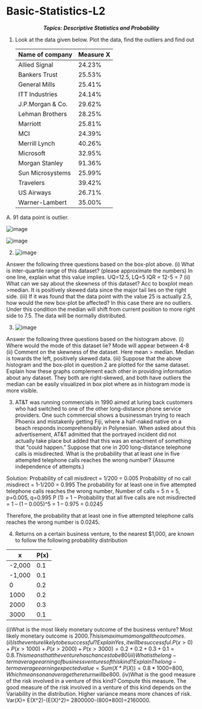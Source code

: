 # Basic-Statistics-L2
_**<p align = "center">Topics: Descriptive Statistics and Probability</p>**_

1. Look at the data given below. Plot the data, find the outliers and find out

   | Name of company | Measure X |
   | --------------- | --------- |
   | Allied Signal | 24.23% |
   | Bankers Trust | 25.53% |
   | General Mills | 25.41% |
   | ITT Industries | 24.14% |
   | J.P.Morgan &amp; Co. | 29.62% |
   | Lehman Brothers | 28.25% |
   | Marriott | 25.81% |
   | MCI | 24.39% |
   | Merrill Lynch | 40.26% |
   | Microsoft | 32.95% |
   | Morgan Stanley | 91.36% |
   | Sun Microsystems | 25.99% |
   | Travelers | 39.42% |
   | US Airways | 26.71% |
   | Warner-Lambert | 35.00% |

A. 91 data point is outlier.

![image](https://github.com/user-attachments/assets/ee20f111-9246-414d-be7f-467181bf7de8)

![image](https://github.com/user-attachments/assets/84890a58-98c6-4ecb-8d42-32a6a2a02acc)

2. ![image](https://github.com/user-attachments/assets/21044d4f-058e-45e2-a493-44eb88278a49)

Answer the following three questions based on the box-plot above.
(i)	What is inter-quartile range of this dataset? (please approximate the numbers) In one line, explain what this value implies.
UQ=12.5, LQ=5
IQR = 12-5 = 7
(ii)	What can we say about the skewness of this dataset?
Acc to boxplot mean >median. It is positively skewed data since the major tail lies on the right side.
(iii)	If it was found that the data point with the value 25 is actually 2.5, how would the new box-plot be affected?
In this case there are no outliers. Under this condition the median will shift from current position to more right side to 7.5. The data will be normally distributed.

3. ![image](https://github.com/user-attachments/assets/6e05196d-7a11-4921-80da-074e4a6d5da0)

Answer the following three questions based on the histogram above.
(i)	Where would the mode of this dataset lie?
Mode will appear between 4-8
(ii)	Comment on the skewness of the dataset.
Here mean > median. Median is towards the left, positively skewed data.
(iii)	Suppose that the above histogram and the box-plot in question 2 are plotted for the same dataset. Explain how these graphs complement each other in providing information about any dataset. 
They both are right-skewed, and both have outliers the median can be easily visualized in box plot where as in histogram mode is more visible.

3.	AT&T was running commercials in 1990 aimed at luring back customers who had switched to one of the other long-distance phone service providers. One such commercial shows a businessman trying to reach Phoenix and mistakenly getting Fiji, where a half-naked native on a beach responds incomprehensibly in Polynesian. When asked about this advertisement, AT&T admitted that the portrayed incident did not actually take place but added that this was an enactment of something that “could happen.” Suppose that one in 200 long-distance telephone calls is misdirected. What is the probability that at least one in five attempted telephone calls reaches the wrong number? (Assume independence of attempts.)

Solution:
Probability of call misdirect = 1/200 = 0.005
Probability of no call misdirect = 1-1/200 = 0.995
The probability for at least one in five attempted telephone calls reaches the wrong number, Number of calls = 5
n = 5, p=0.005, q=0.995
P (1) = 1 – Probability that all five calls are not misdirected
         = 1 – (1 – 0.005)^5
         = 1 – 0.975
         = 0.0245

Therefore, the probability that at least one in five attempted telephone calls reaches the wrong number is 0.0245.

4.	Returns on a certain business venture, to the nearest $1,000, are known to follow the following probability distribution
   
| x |	P(x) |
| ----- | ----- |
| -2,000 | 0.1 |
| -1,000 | 0.1 |
| 0 | 0.2 |
| 1000 |	0.2 |
| 2000 |	0.3 |
| 3000 |	0.1 |

(i)What is the most likely monetary outcome of the business venture?
Most likely monetary outcome is 2000$. This is maximum among all the outcomes.
(ii)Is the venture likely to be successful? Explain
Yes, it will be successful.
P(x>0)+ P(x>1000)+ P(x>2000)+ P(x>3000) = 0.2+0.2+0.3+0.1= 0.8.
This means that the venture has chances to be 80% successful.
(iii)What is the long-term average earning of business ventures of this kind? Explain
The long-term average earning expected value= Sum(X*P(X))= 0.8*1000$=800$,
Which means on an average the return will be 800$.
(iv)What is the good measure of the risk involved in a venture of this kind? Compute this measure.
The good measure of the risk involved in a venture of this kind depends on the Variability in the distribution.
Higher variance means more chances of risk.
Var(X)= E(X^2)-(E(X)^2)= 2800000-(800*800)=2160000.







